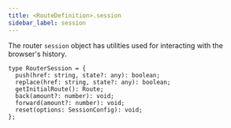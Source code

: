 ```yaml
---
title: <RouteDefinition>.session
sidebar_label: session
---
```


The router `session` object has utilities used for interacting with the browser's history.

```tsx
type RouterSession = {
  push(href: string, state?: any): boolean;
  replace(href: string, state?: any): boolean;
  getInitialRoute(): Route;
  back(amount?: number): void;
  forward(amount?: number): void;
  reset(options: SessionConfig): void;
};
```